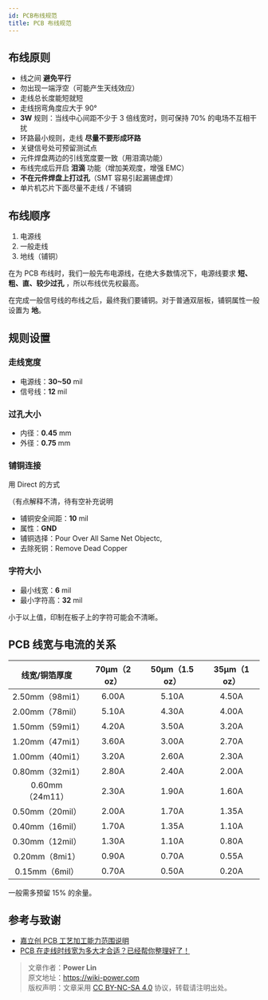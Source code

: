 ```yaml
---
id: PCB布线规范
title: PCB 布线规范
---
```


## 布线原则

- 线之间 **避免平行**
- 勿出现一端浮空（可能产生天线效应）
- 走线总长度能短就短
- 走线拐弯角度应大于 90°
- **3W** 规则：当线中心间距不少于 3 倍线宽时，则可保持 70% 的电场不互相干扰
- 环路最小规则，走线 **尽量不要形成环路**
- 关键信号处可预留测试点
- 元件焊盘两边的引线宽度要一致（用泪滴功能）
- 布线完成后开启 **泪滴** 功能（增加美观度，增强 EMC）
- **不在元件焊盘上打过孔**（SMT 容易引起漏锡虚焊）
- 单片机芯片下面尽量不走线 / 不铺铜

## 布线顺序

1. 电源线
2. 一般走线
3. 地线（铺铜）

在为 PCB 布线时，我们一般先布电源线，在绝大多数情况下，电源线要求 **短、粗、直、较少过孔** ，所以布线优先权最高。

在完成一般信号线的布线之后，最终我们要铺铜。对于普通双层板，铺铜属性一般设置为 **地**。

## 规则设置

### 走线宽度

- 电源线：**30~50** mil
- 信号线：**12** mil

### 过孔大小

- 内径：**0.45** mm
- 外径：**0.75** mm

### 铺铜连接

用 Direct 的方式

（有点解释不清，待有空补充说明

- 铺铜安全间距：**10** mil
- 属性：**GND**
- 铺铜选择：Pour Over All Same Net Objectc,
- 去除死铜：Remove Dead Copper

### 字符大小

- 最小线宽：**6** mil
- 最小字符高：**32** mil

小于以上值，印制在板子上的字符可能会不清晰。

## PCB 线宽与电流的关系

|  线宽/铜箔厚度  | 70µm（2 oz） | 50µm（1.5 oz） | 35µm（1 oz） |
| :-------------: | :----------: | :------------: | :----------: |
| 2.50mm（98mi1） |    6.00A     |     5.10A      |    4.50A     |
| 2.00mm（78mil） |    5.10A     |     4.30A      |    4.00A     |
| 1.50mm（59mi1） |    4.20A     |     3.50A      |    3.20A     |
| 1.20mm（47mi1） |    3.60A     |     3.00A      |    2.70A     |
| 1.00mm（40mi1） |    3.20A     |     2.60A      |    2.30A     |
| 0.80mm（32mi1） |    2.80A     |     2.40A      |    2.00A     |
| 0.60mm（24m11） |    2.30A     |     1.90A      |    1.60A     |
| 0.50mm（20mil） |    2.00A     |     1.70A      |    1.35A     |
| 0.40mm（16mil） |    1.70A     |     1.35A      |    1.10A     |
| 0.30mm（12mil） |    1.30A     |     1.10A      |    0.80A     |
| 0.20mm（8mi1）  |    0.90A     |     0.70A      |    0.55A     |
| 0.15mm（6mil）  |    0.70A     |     0.50A      |    0.20A     |

一般需多预留 15% 的余量。

## 参考与致谢

- [嘉立创 PCB 工艺加工能力范围说明](https://www.sz-jlc.com/portal/vtechnology.html)
- [PCB 在走线时线宽为多大才合适？已经帮你整理好了！](https://mp.weixin.qq.com/s?__biz=MzI4NDAwOTgzMw==&mid=2650625562&idx=1&sn=29d145ed112c23464ac74bfeeb212aa1&chksm=f388021cc4ff8b0a2e1701726340afb0b60738f8ae448e8f8d0c3b0dee0758a89fe954433011&scene=126&sessionid=1607139114&key=f9ff6c6605e545f8046d3325f95411b620e846faa9864c6589c1a6b69f1ce0d00f26f595bea2995ab23bf54727f1c9f219239f6d2c840605db0dac7f884190fcd2134daa54c87cbf6f249bfa9c29f8ddd39b20d50744335451d3acb3466ebcc44d8918dba7d35a22569e0b7a780088439cf35fe0ff5ea9bddbafef36c64bfd3f&ascene=1&uin=MTk5MDUwOTA0Mg%3D%3D&devicetype=Windows+10+x64&version=6300002f&lang=zh_CN&exportkey=A1GQK2ccX%2BvsjA6n1%2BOfSNU%3D&pass_ticket=kq2QkQn3wCfkzXnTBMjx4zRHCHr2TH9lX0mMASdXW7ugPzIdfcJaNdCq2VwvOmMs&wx_header=0)

> 文章作者：**Power Lin**  
> 原文地址：<https://wiki-power.com>  
> 版权声明：文章采用 [CC BY-NC-SA 4.0](https://creativecommons.org/licenses/by/4.0/deed.zh) 协议，转载请注明出处。
